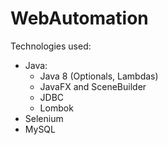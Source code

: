 # WebAutomation

Technologies used:
* Java:
	* Java 8 (Optionals, Lambdas)
	* JavaFX and SceneBuilder
	* JDBC
	* Lombok
* Selenium
* MySQL

